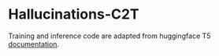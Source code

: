 # Hallucinations-C2T


Training and inference code are adapted from huggingface T5 [documentation](https://huggingface.co/docs/transformers/model_doc/t5). 

